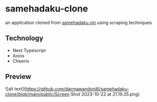 # samehadaku-clone

an application cloned from [samehadaku.vin](https://samehadaku.vin/) using scraping techniques

## Technology

- Next Typescript
- Axios
- Cheerio

## Preview

![alt text](https://github.com/darmawandoni6/samehadaku-clone/blob/main/public/Screen Shot 2023-10-22 at 21.19.35.png)
